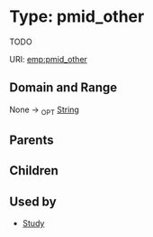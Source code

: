 
# Type: pmid_other


TODO

URI: [emp:pmid_other](https://microbiomedata/schema/emp/pmid_other)


## Domain and Range

None ->  <sub>OPT</sub> [String](types/String.md)

## Parents


## Children


## Used by

 * [Study](Study.md)
